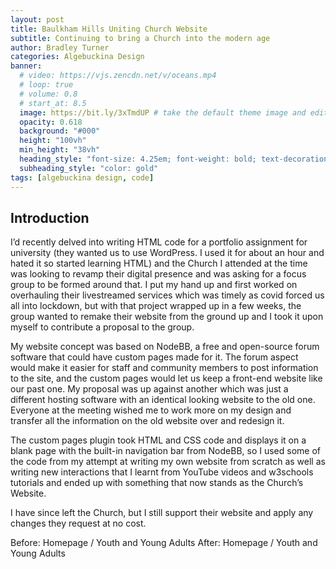 ```yaml
---
layout: post
title: Baulkham Hills Uniting Church Website
subtitle: Continuing to bring a Church into the modern age
author: Bradley Turner
categories: Algebuckina Design
banner:
  # video: https://vjs.zencdn.net/v/oceans.mp4
  # loop: true
  # volume: 0.8
  # start_at: 8.5
  image: https://bit.ly/3xTmdUP # take the default theme image and edit to feature the new St matts website https://jeffreytse.github.io/jekyll-theme-yat/
  opacity: 0.618
  background: "#000"
  height: "100vh"
  min_height: "38vh"
  heading_style: "font-size: 4.25em; font-weight: bold; text-decoration: underline"
  subheading_style: "color: gold"
tags: [algebuckina design, code]
---
```


## Introduction

I’d recently delved into writing HTML code for a portfolio assignment for university (they wanted us to use WordPress. I used it for about an hour and hated it so started learning HTML) and the Church I attended at the time was looking to revamp their digital presence and was asking for a focus group to be formed around that. I put my hand up and first worked on overhauling their livestreamed services which was timely as covid forced us all into lockdown, but with that project wrapped up in a few weeks, the group wanted to remake their website from the ground up and I took it upon myself to contribute a proposal to the group.

My website concept was based on NodeBB, a free and open-source forum software that could have custom pages made for it. The forum aspect would make it easier for staff and community members to post information to the site, and the custom pages would let us keep a front-end website like our past one. My proposal was up against another which was just a different hosting software with an identical looking website to the old one. Everyone at the meeting wished me to work more on my design and transfer all the information on the old website over and redesign it.

The custom pages plugin took HTML and CSS code and displays it on a blank page with the built-in navigation bar from NodeBB, so I used some of the code from my attempt at writing my own website from scratch as well as writing new interactions that I learnt from YouTube videos and w3schools tutorials and ended up with something that now stands as the Church’s Website.

I have since left the Church, but I still support their website and apply any changes they request at no cost.

Before: Homepage / Youth and Young Adults
After: Homepage / Youth and Young Adults